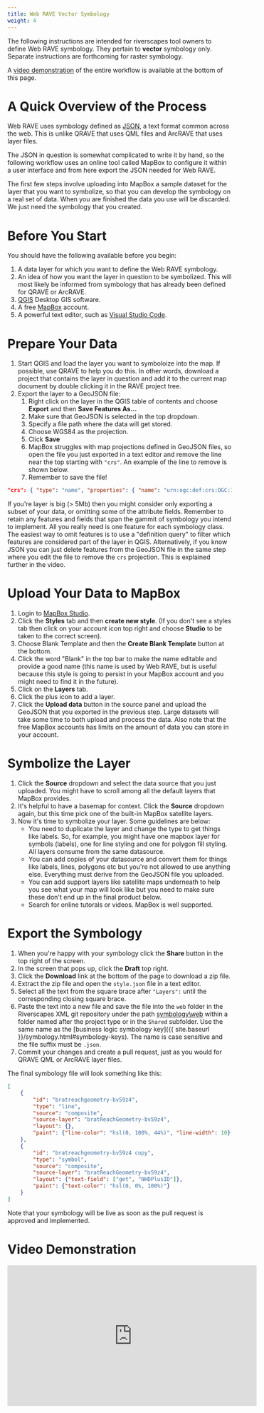 ```yaml
---
title: Web RAVE Vector Symbology
weight: 4
---
```


The following instructions are intended for riverscapes tool owners to define Web RAVE symbology. They pertain to **vector** symbology only. Separate instructions are forthcoming for raster symbology.

A [video demonstration](#video-demonstration) of the entire workflow is available at the bottom of this page.

# A Quick Overview of the Process

Web RAVE uses symbology defined as [JSON](https://en.wikipedia.org/wiki/JSON), a text format common across the web. This is unlike QRAVE that uses QML files and ArcRAVE that uses layer files.

The JSON in question is somewhat complicated to write it by hand, so the following workflow  uses an online tool called MapBox to configure it within a user interface and from here export the JSON needed for Web RAVE.

The first few steps involve uploading into MapBox a sample dataset for the layer that you want to symbolize, so that you can develop the symbology on a real set of data. When you are finished the data you use will be discarded. We just need the symbology that you created.

# Before You Start

You should have the following available before you begin:

1. A data layer for which you want to define the Web RAVE symbology.
1. An idea of how you want the layer in question to be symbolized. This will most likely be informed from symbology that has already been defined for QRAVE or ArcRAVE.
1. [QGIS](https://qgis.org/en/site/) Desktop GIS software.
1. A free [MapBox](https://studio.mapbox.com) account.
1. A powerful text editor, such as [Visual Studio Code](https://code.visualstudio.com/).

# Prepare Your Data

1. Start QGIS and load the layer you want to symboloize into the map. If possible, use QRAVE to help you do this. In other words, download a project that contains the layer in question and add it to the current map document by double clicking it in the RAVE project tree.
1. Export the layer to a GeoJSON file:
    1. Right click on the layer in the QGIS table of contents and choose **Export** and then **Save Features As...**
    1. Make sure that GeoJSON is selected in the top dropdown.
    1. Specify a file path where the data will get stored.
    1. Choose WGS84 as the projection.
    1. Click **Save**
    1. MapBox struggles with map projections defined in GeoJSON files, so open the file you just exported in a text editor and remove the line near the top starting with `"crs"`. An example of the line to remove is shown below.
    1. Remember to save the file!

```json
"crs": { "type": "name", "properties": { "name": "urn:ogc:def:crs:OGC:1.3:CRS84" } },
```

If you're layer is big (> 5Mb) then you might consider only exporting a subset of your data, or omitting some of the attribute fields. Remember to retain any features and fields that span the gammit of symbology you intend to implement. All you really need is one feature for each symbology class. The easiest way to omit features is to use a "definition query" to filter which features are considered part of the layer in QGIS. Alternatively, if you know JSON you can just delete features from the GeoJSON file in the same step where you edit the file to remove the `crs` projection. This is explained further in the video.

# Upload Your Data to MapBox

1. Login to [MapBox Studio](https://studio.mapbox.com).
1. Click the **Styles** tab and then **create new style**. (If you don't see a styles tab then click on your account icon top right and choose **Studio** to be taken to the correct screen).
1. Choose Blank Template and then the **Create Blank Template** button at the bottom.
1. Click the word "Blank" in the top bar to make the name editable and provide a good name (this name is used by Web RAVE, but is useful because this style is going to persist in your MapBox account and you might need to find it in the future).
1. Click on the **Layers** tab.
1. Click the plus icon to add a layer.
1. Click the **Upload data** button in the source panel and upload the GeoJSON that you exported in the previous step. Large datasets will take some time to both upload and process the data. Also note that the free MapBox accounts has limits on the amount of data you can store in your account.

# Symbolize the Layer

1. Click the **Source** dropdown and select the data source that you just uploaded. You might have to scroll among all the default layers that MapBox provides.
1. It's helpful to have a basemap for context. Click the **Source** dropdown again, but this time pick one of the built-in MapBox satellite layers.
1. Now it's time to symbolize your layer. Some guidelines are below:
    - You need to duplicate the layer and change the type to get things like labels. So, for example, you might have one mapbox layer for symbols (labels), one for line styling and one for polygon fill styling. All layers consume from the same datasource.
    - You can add copies of your datasource and convert them for things like labels, lines, polygons etc but you're not allowed to use anything else. Everything must derive from the GeoJSON file you uploaded.
    - You can add support layers like satellite maps underneath to help you see what your map will look like but you need to make sure these don't end up in the final product below. 
    - Search for online tutorals or videos. MapBox is well supported.

# Export the Symbology

1. When you're happy with your symbology click the **Share** button in the top right of the screen.
1. In the screen that pops up, click the **Draft** top right.
1. Click the **Download** link at the bottom of the page to download a zip file.
1. Extract the zip file and open the `style.json` file in a text editor.
1. Select all the text from the square brace after `"Layers":` until the corresponding closing square brace.
1. Paste the text into a new file and save the file into the `web` folder in the Riverscapes XML git repository under the path [symbology\web](https://github.com/Riverscapes/RiverscapesXML/tree/master/Symbology/web) within a folder named after the project type or in the `Shared` subfolder. Use the same name as the [business logic symbology key]({{ site.baseurl }}/symbology.html#symbology-keys). The name is case sensitive and the file suffix must be `.json`.
1. Commit your changes and create a pull request, just as you would for QRAVE QML or ArcRAVE layer files.

The final symbology file will look something like this:

```json
[
	{
        "id": "bratreachgeometry-bv59z4",
        "type": "line",
        "source": "composite",
        "source-layer": "bratReachGeometry-bv59z4",
        "layout": {},
        "paint": {"line-color": "hsl(0, 100%, 44%)", "line-width": 10}
    },
    {
        "id": "bratreachgeometry-bv59z4 copy",
        "type": "symbol",
        "source": "composite",
        "source-layer": "bratReachGeometry-bv59z4",
        "layout": {"text-field": ["get", "NHDPlusID"]},
        "paint": {"text-color": "hsl(0, 0%, 100%)"}
    }
]
```

Note that your symbology will be live as soon as the pull request is approved and implemented.

# Video Demonstration

<div class="responsive-embed">
<iframe width="560" height="315" src="https://www.youtube.com/embed/vIFQJlEIgpc" frameborder="0" allow="autoplay; encrypted-media" allowfullscreen></iframe>
</div>
